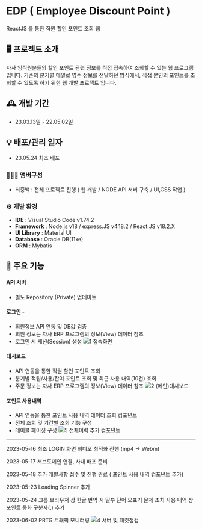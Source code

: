 # EDP ( Employee Discount Point )
ReactJS 를 통한 직원 할인 포인트 조회 웹


## 🖥️ 프로젝트 소개
자사 임직원분들의 할인 포인트 관련 정보를 직접 접속하여 조회할 수 있는 웹 프로그램 입니다. 기존의 분기별 메일로 영수 정보를 전달하던 방식에서, 직접 본인의 포인트를 조회할 수 있도록 하기 위한 웹 개발 프로젝트 입니다.
<br>

## 🕰️ 개발 기간
* 23.03.13일 - 22.05.02일

## 💡 배포/관리 일자
* 23.05.24 최초 배포

### 🧑‍🤝‍🧑 맴버구성
 - 최중백 : 전체 프로젝트 진행 ( 웹 개발 / NODE API 서버 구축 / UI,CSS 작업 )

### ⚙️ 개발 환경
- **IDE** : Visual Studio Code v1.74.2
- **Framework** : Node.js v18 / express.JS v4.18.2 / React.JS v18.2.X
- **UI Library** : Material UI
- **Database** : Oracle DB(11xe)
- **ORM** : Mybatis

## 📌 주요 기능
#### API 서버
- 별도 Repository (Private) 업데이트
#### 로그인 - 
<!-- <a href="https://github.com/chaehyuenwoo/SpringBoot-Project-MEGABOX/wiki/%EC%A3%BC%EC%9A%94-%EA%B8%B0%EB%8A%A5-%EC%86%8C%EA%B0%9C(Login)" >상세보기 - WIKI 이동</a> -->
- 회원정보 API 연동 및 DB값 검증
- 회원 정보는 자사 ERP 프로그램의 정보(View) 데이터 참조
- 로그인 시 세션(Session) 생성
![1 접속화면](https://github.com/JayBeemo/EDP-React/assets/82929123/a3bebe70-19e2-46bf-9435-eedc293e2c10)
#### 대시보드
- API 연동을 통한 직원 할인 포인트 조회
- 분기별 적립/사용/잔여 포인트 조회 및 최근 사용 내역(10건) 조회
- 주문 정보는 자사 ERP 프로그램의 정보(View) 데이터 참조
![2 (메인)대시보드](https://github.com/JayBeemo/EDP-React/assets/82929123/0f620fd9-8fde-4abf-bc92-b5c0bc8b9662)
#### 포인트 사용내역
- API 연동을 통한 포인트 사용 내역 데이터 조회 컴포넌트
- 전체 조회 및 기간별 조회 기능 구성
- 테이블 페이징 구성
![5 전체이력 추가 컴포넌트](https://github.com/JayBeemo/EDP-React/assets/82929123/935bc28b-be2d-4c19-ad15-f4f1b454bee0)
___

2023-05-16 최초 LOGIN 화면 비디오 최적화 진행 (mp4 -> Webm)

2023-05-17 서브도메인 연결, 사내 배포 준비

2023-05-18 추가 개발사항 접수 및 진행 완료 ( 포인트 사용 내역 컴포넌트 추가)

2023-05-23 Loading Spinner 추가

2023-05-24 크롬 브라우저 상 한글 번역 시 일부 단어 오표기 문제 조치
           사용 내역 상 포인트 통화 구분자(,) 추가

2023-06-02 PRTG 트래픽 모니터링
![4 서버 및 패킷점검](https://github.com/JayBeemo/EDP-React/assets/82929123/f43df58e-1e6d-44a7-9265-9f3a03bdf361)
